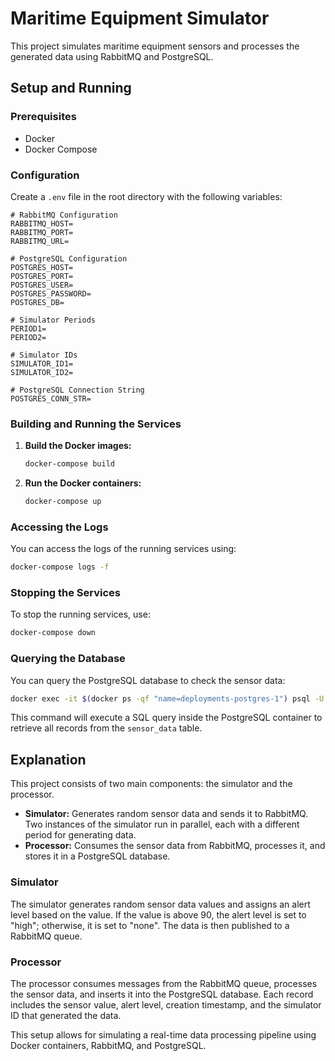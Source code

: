 
# Maritime Equipment Simulator

This project simulates maritime equipment sensors and processes the generated data using RabbitMQ and PostgreSQL.


## Setup and Running

### Prerequisites

- Docker
- Docker Compose

### Configuration

Create a `.env` file in the root directory with the following variables:

```
# RabbitMQ Configuration
RABBITMQ_HOST=
RABBITMQ_PORT=
RABBITMQ_URL=

# PostgreSQL Configuration
POSTGRES_HOST=
POSTGRES_PORT=
POSTGRES_USER=
POSTGRES_PASSWORD=
POSTGRES_DB=

# Simulator Periods
PERIOD1=
PERIOD2=

# Simulator IDs
SIMULATOR_ID1=
SIMULATOR_ID2=

# PostgreSQL Connection String
POSTGRES_CONN_STR=
```

### Building and Running the Services

1. **Build the Docker images:**

   ```sh
   docker-compose build
   ```

2. **Run the Docker containers:**

   ```sh
   docker-compose up
   ```

### Accessing the Logs

You can access the logs of the running services using:

```sh
docker-compose logs -f
```

### Stopping the Services

To stop the running services, use:

```sh
docker-compose down
```

### Querying the Database

You can query the PostgreSQL database to check the sensor data:

```sh
docker exec -it $(docker ps -qf "name=deployments-postgres-1") psql -U user -d maritime -c "SELECT * FROM sensor_data;"
```

This command will execute a SQL query inside the PostgreSQL container to retrieve all records from the `sensor_data` table.

## Explanation

This project consists of two main components: the simulator and the processor.

- **Simulator:** Generates random sensor data and sends it to RabbitMQ. Two instances of the simulator run in parallel, each with a different period for generating data.
- **Processor:** Consumes the sensor data from RabbitMQ, processes it, and stores it in a PostgreSQL database.

### Simulator

The simulator generates random sensor data values and assigns an alert level based on the value. If the value is above 90, the alert level is set to "high"; otherwise, it is set to "none". The data is then published to a RabbitMQ queue.

### Processor

The processor consumes messages from the RabbitMQ queue, processes the sensor data, and inserts it into the PostgreSQL database. Each record includes the sensor value, alert level, creation timestamp, and the simulator ID that generated the data.

This setup allows for simulating a real-time data processing pipeline using Docker containers, RabbitMQ, and PostgreSQL.
